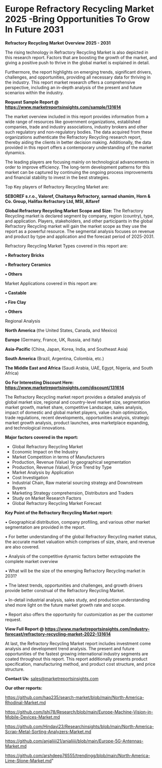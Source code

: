 # Europe Refractory Recycling Market 2025 -Bring Opportunities To Grow In Future 2031

<Strong> Refractory Recycling Market Overview 2025 - 2031</strong>

The rising technology in Refractory Recycling Market is also depicted in this research report. Factors that are boosting the growth of the market, and giving a positive push to thrive in the global market is explained in detail.

Furthermore, the report highlights on emerging trends, significant drivers, challenges, and opportunities, providing all necessary data for thriving in the industry. This report market research offers a comprehensive perspective, including an in-depth analysis of the present and future scenarios within the industry.

<strong>Request Sample Report @ <a href=https://www.marketreportsinsights.com/sample/131614>https://www.marketreportsinsights.com/sample/131614</a></strong>

The market overview included in this report provides information from a wide range of resources like government organizations, established companies, trade and industry associations, industry brokers and other such regulatory and non-regulatory bodies. The data acquired from these organizations authenticate the Refractory Recycling research report, thereby aiding the clients in better decision making. Additionally, the data provided in this report offers a contemporary understanding of the market dynamics.

The leading players are focusing mainly on technological advancements in order to improve efficiency. The long-term development patterns for this market can be captured by continuing the ongoing process improvements and financial stability to invest in the best strategies.

Top Key players of Refractory Recycling Market are:

<strong>SEBOREF s.r.o., Valoref, Chaitanya Refractory, sarmad shamim, Horn & Co. Group, Halifax Refractory Ltd, MSI, Alfaref</strong>

<strong><b>Global Refractory Recycling Market Scope and Size:</b></strong>
The Refractory Recycling market is declared segment by company, region (country), type, and application. Players, stakeholders, and other participants in the global Refractory Recycling market will gain the market scope as they use the report as a powerful resource. The segmental analysis focuses on revenue and product by type and application and the forecast period of 2025-2031.

Refractory Recycling Market Types covered in this report are:

<strong>• Refractory Bricks

• Refractory Ceramics

• Others</strong>

Market Applications covered in this report are:

<strong>• Castable

• Fire Clay

• Others</strong> 

Regional Analysis

<strong>North America</strong> (the United States, Canada, and Mexico)

<strong>Europe</strong> (Germany, France, UK, Russia, and Italy)

<strong>Asia-Pacific</strong> (China, Japan, Korea, India, and Southeast Asia)

<strong>South America</strong> (Brazil, Argentina, Colombia, etc.)

<strong>The Middle East and Africa</strong> (Saudi Arabia, UAE, Egypt, Nigeria, and South Africa)

<strong>Go For Interesting Discount Here: <a href=https://www.marketreportsinsights.com/discount/131614>https://www.marketreportsinsights.com/discount/131614</a></strong>

The Refractory Recycling market report provides a detailed analysis of global market size, regional and country-level market size, segmentation market growth, market share, competitive Landscape, sales analysis, impact of domestic and global market players, value chain optimization, trade regulations, recent developments, opportunities analysis, strategic market growth analysis, product launches, area marketplace expanding, and technological innovations.

<strong><b>Major factors covered in the report:</b></strong>
<ul>
  <li>Global Refractory Recycling Market </li>
  <li>Economic Impact on the Industry</li>
  <li>Market Competition in terms of Manufacturers</li>
  <li>Production, Revenue (Value) by geographical segmentation</li>
  <li>Production, Revenue (Value), Price Trend by Type</li>
  <li>Market Analysis by Application</li>
  <li>Cost Investigation</li>
  <li>Industrial Chain, Raw material sourcing strategy and Downstream Buyers</li>
  <li>Marketing Strategy comprehension, Distributors and Traders</li>
  <li>Study on Market Research Factors</li>
  <li>Global Refractory Recycling Market Forecast</li>
</ul>

<strong><b>Key Point of the Refractory Recycling Market report:</b></strong>

• Geographical distribution, company profiling, and various other market segmentation are provided in the report.

• For better understanding of the global Refractory Recycling market status, the accurate market valuation which comprises of size, share, and revenue are also covered.

• Analysis of the competitive dynamic factors better extrapolate the complete market overview

• What will be the size of the emerging Refractory Recycling market in 2031?

• The latest trends, opportunities and challenges, and growth drivers provide better construal of the Refractory Recycling Market.

• In-detail industrial analysis, sales study, and production understanding shed more light on the future market growth rate and scope.

• Report also offers the opportunity for customization as per the customer request.

<strong><b>View Full Report @ <a href=https://www.marketreportsinsights.com/industry-forecast/refractory-recycling-market-2022-131614>https://www.marketreportsinsights.com/industry-forecast/refractory-recycling-market-2022-131614</a></b></strong>


At last, the Refractory Recycling Market report includes investment come analysis and development trend analysis. The present and future opportunities of the fastest growing international industry segments are coated throughout this report. This report additionally presents product specification, manufacturing method, and product cost structure, and price structure.

<strong>Contact Us:</strong>
sales@marketreportsinsights.com

<strong>Our other reports:</strong>

<a href=https://github.com/haq235/search-market/blob/main/North-America-Rhodinal-Market.md>https://github.com/haq235/search-market/blob/main/North-America-Rhodinal-Market.md</a>

<a href=https://github.com/Ishi78/Research/blob/main/Europe-Machine-Vision-in-Mobile-Devices-Market.md>https://github.com/Ishi78/Research/blob/main/Europe-Machine-Vision-in-Mobile-Devices-Market.md</a>

<a href=https://github.com/Hindavi23/Researchinsights/blob/main/North-America-Scrap-Metal-Sorting-Analyzers-Market.md>https://github.com/Hindavi23/Researchinsights/blob/main/North-America-Scrap-Metal-Sorting-Analyzers-Market.md</a>

<a href=https://github.com/anjaliiii21/anjaliiii/blob/main/Europe-5G-Antennas-Market.md>https://github.com/anjaliiii21/anjaliiii/blob/main/Europe-5G-Antennas-Market.md</a>

<a href=https://github.com/arshdeep76555/trendingg/blob/main/North-America-Lime-Stone-Market.md>https://github.com/arshdeep76555/trendingg/blob/main/North-America-Lime-Stone-Market.md</a>"
